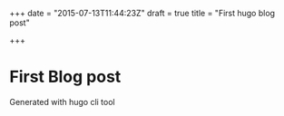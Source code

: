 +++
date = "2015-07-13T11:44:23Z"
draft = true
title = "First hugo blog post"

+++

# First Blog post

Generated with hugo cli tool